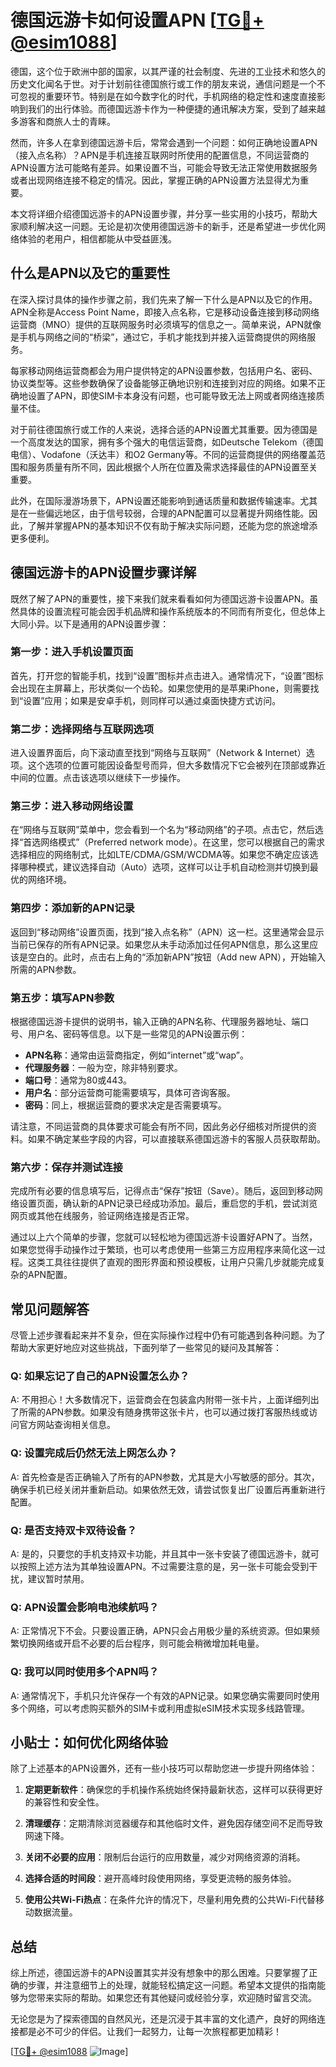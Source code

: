 # 德国远游卡如何设置APN [[TG💪+ @esim1088](https://t.me/s/esim1088)]

德国，这个位于欧洲中部的国家，以其严谨的社会制度、先进的工业技术和悠久的历史文化闻名于世。对于计划前往德国旅行或工作的朋友来说，通信问题是一个不可忽视的重要环节。特别是在如今数字化的时代，手机网络的稳定性和速度直接影响到我们的出行体验。而德国远游卡作为一种便捷的通讯解决方案，受到了越来越多游客和商旅人士的青睐。

然而，许多人在拿到德国远游卡后，常常会遇到一个问题：如何正确地设置APN（接入点名称）？APN是手机连接互联网时所使用的配置信息，不同运营商的APN设置方法可能略有差异。如果设置不当，可能会导致无法正常使用数据服务或者出现网络连接不稳定的情况。因此，掌握正确的APN设置方法显得尤为重要。

本文将详细介绍德国远游卡的APN设置步骤，并分享一些实用的小技巧，帮助大家顺利解决这一问题。无论是初次使用德国远游卡的新手，还是希望进一步优化网络体验的老用户，相信都能从中受益匪浅。

## 什么是APN以及它的重要性

在深入探讨具体的操作步骤之前，我们先来了解一下什么是APN以及它的作用。APN全称是Access Point Name，即接入点名称，它是移动设备连接到移动网络运营商（MNO）提供的互联网服务时必须填写的信息之一。简单来说，APN就像是手机与网络之间的“桥梁”，通过它，手机才能找到并接入运营商提供的网络服务。

每家移动网络运营商都会为用户提供特定的APN设置参数，包括用户名、密码、协议类型等。这些参数确保了设备能够正确地识别和连接到对应的网络。如果不正确地设置了APN，即使SIM卡本身没有问题，也可能导致无法上网或者网络连接质量不佳。

对于前往德国旅行或工作的人来说，选择合适的APN设置尤其重要。因为德国是一个高度发达的国家，拥有多个强大的电信运营商，如Deutsche Telekom（德国电信）、Vodafone（沃达丰）和O2 Germany等。不同的运营商提供的网络覆盖范围和服务质量有所不同，因此根据个人所在位置及需求选择最佳的APN设置至关重要。

此外，在国际漫游场景下，APN设置还能影响到通话质量和数据传输速率。尤其是在一些偏远地区，由于信号较弱，合理的APN配置可以显著提升网络性能。因此，了解并掌握APN的基本知识不仅有助于解决实际问题，还能为您的旅途增添更多便利。

## 德国远游卡的APN设置步骤详解

既然了解了APN的重要性，接下来我们就来看看如何为德国远游卡设置APN。虽然具体的设置流程可能会因手机品牌和操作系统版本的不同而有所变化，但总体上大同小异。以下是通用的APN设置步骤：

### 第一步：进入手机设置页面

首先，打开您的智能手机，找到“设置”图标并点击进入。通常情况下，“设置”图标会出现在主屏幕上，形状类似一个齿轮。如果您使用的是苹果iPhone，则需要找到“设置”应用；如果是安卓手机，则同样可以通过桌面快捷方式访问。

### 第二步：选择网络与互联网选项

进入设置界面后，向下滚动直至找到“网络与互联网”（Network & Internet）选项。这个选项的位置可能因设备型号而异，但大多数情况下它会被列在顶部或靠近中间的位置。点击该选项以继续下一步操作。

### 第三步：进入移动网络设置

在“网络与互联网”菜单中，您会看到一个名为“移动网络”的子项。点击它，然后选择“首选网络模式”（Preferred network mode）。在这里，您可以根据自己的需求选择相应的网络制式，比如LTE/CDMA/GSM/WCDMA等。如果您不确定应该选择哪种模式，建议选择自动（Auto）选项，这样可以让手机自动检测并切换到最优的网络环境。

### 第四步：添加新的APN记录

返回到“移动网络”设置页面，找到“接入点名称”（APN）这一栏。这里通常会显示当前已保存的所有APN记录。如果您从未手动添加过任何APN信息，那么这里应该是空白的。此时，点击右上角的“添加新APN”按钮（Add new APN），开始输入所需的APN参数。

### 第五步：填写APN参数

根据德国远游卡提供的说明书，输入正确的APN名称、代理服务器地址、端口号、用户名、密码等信息。以下是一些常见的APN设置示例：

- **APN名称**：通常由运营商指定，例如“internet”或“wap”。
- **代理服务器**：一般为空，除非特别要求。
- **端口号**：通常为80或443。
- **用户名**：部分运营商可能需要填写，具体可咨询客服。
- **密码**：同上，根据运营商的要求决定是否需要填写。

请注意，不同运营商的具体要求可能会有所不同，因此务必仔细核对所提供的资料。如果不确定某些字段的内容，可以直接联系德国远游卡的客服人员获取帮助。

### 第六步：保存并测试连接

完成所有必要的信息填写后，记得点击“保存”按钮（Save）。随后，返回到移动网络设置页面，确认新的APN记录已经成功添加。最后，重启您的手机，尝试浏览网页或其他在线服务，验证网络连接是否正常。

通过以上六个简单的步骤，您就可以轻松地为德国远游卡设置好APN了。当然，如果您觉得手动操作过于繁琐，也可以考虑使用一些第三方应用程序来简化这一过程。这类工具往往提供了直观的图形界面和预设模板，让用户只需几步就能完成复杂的APN配置。

## 常见问题解答

尽管上述步骤看起来并不复杂，但在实际操作过程中仍有可能遇到各种问题。为了帮助大家更好地应对这些挑战，下面列举了一些常见的疑问及其解答：

### Q: 如果忘记了自己的APN设置怎么办？

A: 不用担心！大多数情况下，运营商会在包装盒内附带一张卡片，上面详细列出了所需的APN参数。如果没有随身携带这张卡片，也可以通过拨打客服热线或访问官方网站查询相关信息。

### Q: 设置完成后仍然无法上网怎么办？

A: 首先检查是否正确输入了所有的APN参数，尤其是大小写敏感的部分。其次，确保手机已经关闭并重新启动。如果依然无效，请尝试恢复出厂设置后再重新进行配置。

### Q: 是否支持双卡双待设备？

A: 是的，只要您的手机支持双卡功能，并且其中一张卡安装了德国远游卡，就可以按照上述方法为其单独设置APN。不过需要注意的是，另一张卡可能会受到干扰，建议暂时禁用。

### Q: APN设置会影响电池续航吗？

A: 正常情况下不会。只要设置正确，APN只会占用极少量的系统资源。但如果频繁切换网络或开启不必要的后台程序，则可能会稍微增加耗电量。

### Q: 我可以同时使用多个APN吗？

A: 通常情况下，手机只允许保存一个有效的APN记录。如果您确实需要同时使用多个网络，可以考虑购买额外的SIM卡或利用虚拟eSIM技术实现多线路管理。

## 小贴士：如何优化网络体验

除了上述基本的APN设置外，还有一些小技巧可以帮助您进一步提升网络体验：

1. **定期更新软件**：确保您的手机操作系统始终保持最新状态，这样可以获得更好的兼容性和安全性。
   
2. **清理缓存**：定期清除浏览器缓存和其他临时文件，避免因存储空间不足而导致网速下降。
   
3. **关闭不必要的应用**：限制后台运行的应用数量，减少对网络资源的消耗。
   
4. **选择合适的时间段**：避开高峰时段使用网络，享受更流畅的服务体验。

5. **使用公共Wi-Fi热点**：在条件允许的情况下，尽量利用免费的公共Wi-Fi代替移动数据流量。

## 总结

综上所述，德国远游卡的APN设置其实并没有想象中的那么困难。只要掌握了正确的步骤，并注意细节上的处理，就能轻松搞定这一问题。希望本文提供的指南能够为您带来实际的帮助。如果您还有其他疑问或经验分享，欢迎随时留言交流。

无论您是为了探索德国的自然风光，还是沉浸于其丰富的文化遗产，良好的网络连接都是必不可少的伴侣。让我们一起努力，让每一次旅程都更加精彩！

[[TG💪+ @esim1088](https://t.me/s/esim1088) ![Image](https://i.postimg.cc/4NQfJmqS/Snipaste-2025-05-13-00-14-12.png)]